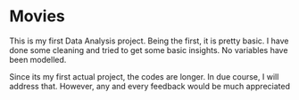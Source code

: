 # Movies
This is my first Data Analysis project. Being the first, it is pretty basic. I have done some cleaning and tried to get some basic insights.
No variables have been modelled. 

Since its my first actual project, the codes are longer. In due course, I will address that. However, any and every feedback would be much appreciated

